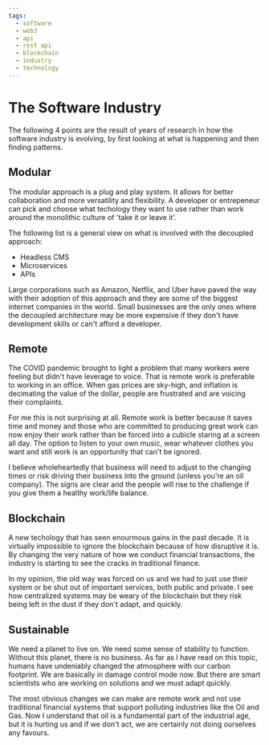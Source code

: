 ```yaml
---
tags:
  - software
  - web3
  - api
  - rest api
  - blockchain
  - industry
  - technology
---
```


# The Software Industry
The following 4 points are the result of years of research in how the software industry is evolving, by first looking at what is happening and then finding patterns. 

## Modular
The modular approach is a plug and play system.  It allows for better collaboration and more versatility and flexibility.  A developer or entrepeneur can pick and choose what techology they want to use rather than work around the monolithic culture of 'take it or leave it'. 

The following list is a general view on what is involved with the decoupled approach:

- Headless CMS
- Microservices
- APIs 

Large corporations such as Amazon, Netflix, and Uber have paved the way with their adoption of this approach and they are some of the biggest internet companies in the world.  Small businesses are the only ones where the decoupled architecture may be more expensive if they don't have development skills or can't afford a developer.  

## Remote
The COVID pandemic brought to light a problem that many workers were feeling but didn't have leverage to voice.  That is remote work is preferable to working in an office.  When gas prices are sky-high, and inflation is decimating the value of the dollar, people are frustrated and are voicing their complaints.  

For me this is not surprising at all.  Remote work is better because it saves time and money and those who are committed to producing great work can now enjoy their work rather than be forced into a cubicle staring at a screen all day.  The option to listen to your own music, wear whatever clothes you want and still work is an opportunity that can't be ignored. 

I believe wholeheartedly that business will need to adjust to the changing times or risk driving their business into the ground (unless you're an oil company).  The signs are clear and the people will rise to the challenge if you give them a healthy work/life balance.

## Blockchain
A new techology that has seen enourmous gains in the past decade.  It is virtually impossible to ignore the blockchain because of how disruptive it is.  By changing the very nature of how we conduct financial transactions, the industry is starting to see the cracks in traditional finance.  

In my opinion, the old way was forced on us and we had to just use their system or be shut out of important services, both public and private.  I see how centralized systems may be weary of the blockchain but they risk being left in the dust if they don't adapt, and quickly. 

## Sustainable
We need a planet to live on.  We need some sense of stability to function.  Without this planet, there is no business.  As far as I have read on this topic, humans have undeniably changed the atmosphere with our carbon footprint.  We are basically in damage control mode now.  But there are smart scientists who are working on solutions and we must adapt quickly.  

The most obvious changes we can make are remote work and not use traditional financial systems that support polluting industries like the Oil and Gas.  Now I understand that oil is a fundamental part of the industrial age, but it is hurting us and if we don't act, we are certainly not doing ourselves any favours.  
